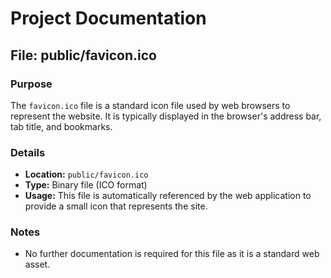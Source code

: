 # Project Documentation

## File: public/favicon.ico

### Purpose
The `favicon.ico` file is a standard icon file used by web browsers to represent the website. It is typically displayed in the browser's address bar, tab title, and bookmarks.

### Details
- **Location:** `public/favicon.ico`
- **Type:** Binary file (ICO format)
- **Usage:** This file is automatically referenced by the web application to provide a small icon that represents the site.

### Notes
- No further documentation is required for this file as it is a standard web asset.
